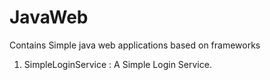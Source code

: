 # JavaWeb
Contains Simple java web applications based on frameworks
1) SimpleLoginService : A Simple Login Service. 
